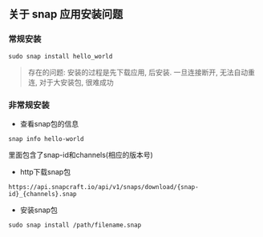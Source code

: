 ## 关于 snap 应用安装问题

### 常规安装

```
sudo snap install hello_world 
```

> 存在的问题: 安装的过程是先下载应用, 后安装. 一旦连接断开, 无法自动重连, 对于大安装包, 很难成功


### 非常规安装

- 查看snap包的信息
```
snap info hello-world
```

里面包含了snap-id和channels(相应的版本号)

- http下载snap包

```
https://api.snapcraft.io/api/v1/snaps/download/{snap-id}_{channels}.snap
```

- 安装snap包

```
sudo snap install /path/filename.snap
```